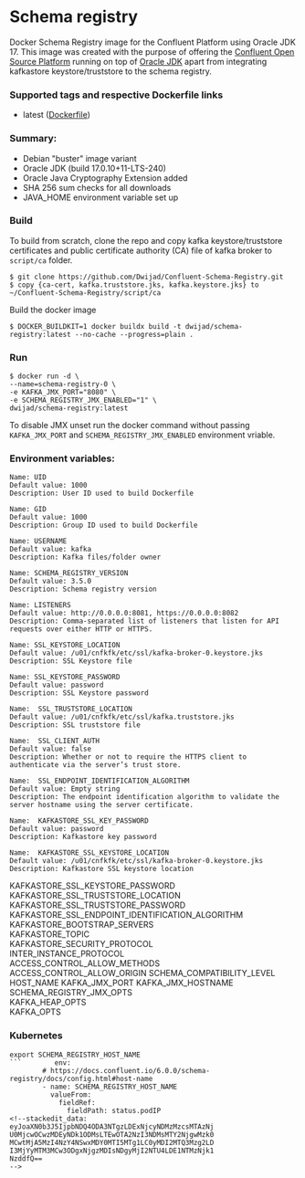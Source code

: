 # Schema registry


Docker Schema Registry image for the Confluent Platform using Oracle JDK 17. This image was created with the purpose of offering the [Confluent Open Source Platform](https://www.confluent.io/product/confluent-open-source/) running on top of [Oracle JDK](http://www.oracle.com/technetwork/java/javase/downloads/index.html) apart from integrating kafkastore keystore/truststore to the schema registry.

### Supported tags and respective Dockerfile links

 - latest ([Dockerfile](https://github.com/Dwijad/Confluent-Schema-Registry/blob/main/Dockerfile))

### Summary:

-   Debian "buster" image variant
-   Oracle JDK (build 17.0.10+11-LTS-240)
-   Oracle Java Cryptography Extension added
-   SHA 256 sum checks for all downloads
-   JAVA_HOME environment variable set up

### Build

To build from scratch, clone the repo and copy kafka keystore/truststore certificates and public certificate authority (CA) file of kafka broker to `script/ca` folder.

    $ git clone https://github.com/Dwijad/Confluent-Schema-Registry.git
    $ copy {ca-cert, kafka.truststore.jks, kafka.keystore.jks} to ~/Confluent-Schema-Registry/script/ca 

Build the docker image

    $ DOCKER_BUILDKIT=1 docker buildx build -t dwijad/schema-registry:latest --no-cache --progress=plain .
    
### Run
    $ docker run -d \
    --name=schema-registry-0 \
    -e KAFKA_JMX_PORT="8080" \
    -e SCHEMA_REGISTRY_JMX_ENABLED="1" \
    dwijad/schema-registry:latest

To disable JMX unset run the docker command without passing   `KAFKA_JMX_PORT` and `SCHEMA_REGISTRY_JMX_ENABLED` environment vriable.

 ### Environment variables:

    Name: UID
    Default value: 1000
    Description: User ID used to build Dockerfile   

    Name: GID
    Default value: 1000
    Description: Group ID used to build Dockerfile

    Name: USERNAME 
    Default value: kafka
    Description: Kafka files/folder owner 
    
    Name: SCHEMA_REGISTRY_VERSION 
    Default value: 3.5.0
    Description: Schema registry version
     
    Name: LISTENERS 
    Default value: http://0.0.0.0:8081, https://0.0.0.0:8082
    Description: Comma-separated list of listeners that listen for API requests over either HTTP or HTTPS.

    Name: SSL_KEYSTORE_LOCATION 
    Default value: /u01/cnfkfk/etc/ssl/kafka-broker-0.keystore.jks
    Description: SSL Keystore file

    Name: SSL_KEYSTORE_PASSWORD 
    Default value: password
    Description: SSL Keystore password
  
    Name:  SSL_TRUSTSTORE_LOCATION 
    Default value: /u01/cnfkfk/etc/ssl/kafka.truststore.jks
    Description: SSL truststore file
 
    Name:  SSL_CLIENT_AUTH 
    Default value: false
    Description: Whether or not to require the HTTPS client to authenticate via the server’s trust store.

    Name:  SSL_ENDPOINT_IDENTIFICATION_ALGORITHM
    Default value: Empty string
    Description: The endpoint identification algorithm to validate the server hostname using the server certificate.
    
    Name:  KAFKASTORE_SSL_KEY_PASSWORD
    Default value: password
    Description: Kafkastore key password
    
    Name:  KAFKASTORE_SSL_KEYSTORE_LOCATION 
    Default value: /u01/cnfkfk/etc/ssl/kafka-broker-0.keystore.jks
    Description: Kafkastore SSL keystore location 
    
   
 KAFKASTORE_SSL_KEYSTORE_PASSWORD   
 KAFKASTORE_SSL_TRUSTSTORE_LOCATION    
 KAFKASTORE_SSL_TRUSTSTORE_PASSWORD   
 KAFKASTORE_SSL_ENDPOINT_IDENTIFICATION_ALGORITHM   
 KAFKASTORE_BOOTSTRAP_SERVERS   
 KAFKASTORE_TOPIC   
 KAFKASTORE_SECURITY_PROTOCOL   
 INTER_INSTANCE_PROTOCOL   
 ACCESS_CONTROL_ALLOW_METHODS
 ACCESS_CONTROL_ALLOW_ORIGIN
 SCHEMA_COMPATIBILITY_LEVEL   
 HOST_NAME
 KAFKA_JMX_PORT
 KAFKA_JMX_HOSTNAME   
 SCHEMA_REGISTRY_JMX_OPTS   
 KAFKA_HEAP_OPTS   
  KAFKA_OPTS

### Kubernetes

```
export SCHEMA_REGISTRY_HOST_NAME
```        env:
        # https://docs.confluent.io/6.0.0/schema-registry/docs/config.html#host-name
        - name: SCHEMA_REGISTRY_HOST_NAME
          valueFrom:
            fieldRef:
              fieldPath: status.podIP
<!--stackedit_data:
eyJoaXN0b3J5IjpbNDQ4ODA3NTgzLDExNjcyNDMzMzcsMTAzNj
U0MjcwOCwzMDEyNDk1ODMsLTEwOTA2NzI3NDMsMTY2NjgwMzk0
MCwtMjA5MzI4NzY4NSwxMDY0MTI5MTg1LC0yMDI2MTQ3Mzg2LD
I3MjYyMTM3MCw3ODgxNjgzMDIsNDgyMjI2NTU4LDE1NTMzNjk1
NzddfQ==
-->